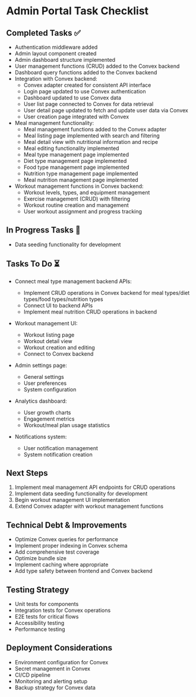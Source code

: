 # Admin Portal Task Checklist

## Completed Tasks ✅
- Authentication middleware added
- Admin layout component created
- Admin dashboard structure implemented
- User management functions (CRUD) added to the Convex backend
- Dashboard query functions added to the Convex backend
- Integration with Convex backend:
  - Convex adapter created for consistent API interface
  - Login page updated to use Convex authentication
  - Dashboard updated to use Convex data
  - User list page connected to Convex for data retrieval
  - User detail page updated to fetch and update user data via Convex
  - User creation page integrated with Convex
- Meal management functionality:
  - Meal management functions added to the Convex adapter
  - Meal listing page implemented with search and filtering
  - Meal detail view with nutritional information and recipe
  - Meal editing functionality implemented
  - Meal type management page implemented
  - Diet type management page implemented
  - Food type management page implemented
  - Nutrition type management page implemented
  - Meal nutrition management page implemented
- Workout management functions in Convex backend:
  - Workout levels, types, and equipment management
  - Exercise management (CRUD) with filtering
  - Workout routine creation and management
  - User workout assignment and progress tracking

## In Progress Tasks 🔄
- Data seeding functionality for development

## Tasks To Do ⏳
- Connect meal type management backend APIs:
  - Implement CRUD operations in Convex backend for meal types/diet types/food types/nutrition types
  - Connect UI to backend APIs
  - Implement meal nutrition CRUD operations in backend

- Workout management UI:
  - Workout listing page
  - Workout detail view
  - Workout creation and editing
  - Connect to Convex backend

- Admin settings page:
  - General settings
  - User preferences
  - System configuration

- Analytics dashboard:
  - User growth charts
  - Engagement metrics
  - Workout/meal plan usage statistics

- Notifications system:
  - User notification management
  - System notification creation

## Next Steps
1. Implement meal management API endpoints for CRUD operations
2. Implement data seeding functionality for development
3. Begin workout management UI implementation
4. Extend Convex adapter with workout management functions

## Technical Debt & Improvements
- Optimize Convex queries for performance
- Implement proper indexing in Convex schema
- Add comprehensive test coverage
- Optimize bundle size
- Implement caching where appropriate
- Add type safety between frontend and Convex backend

## Testing Strategy
- Unit tests for components
- Integration tests for Convex operations
- E2E tests for critical flows
- Accessibility testing
- Performance testing

## Deployment Considerations
- Environment configuration for Convex
- Secret management in Convex
- CI/CD pipeline
- Monitoring and alerting setup
- Backup strategy for Convex data 